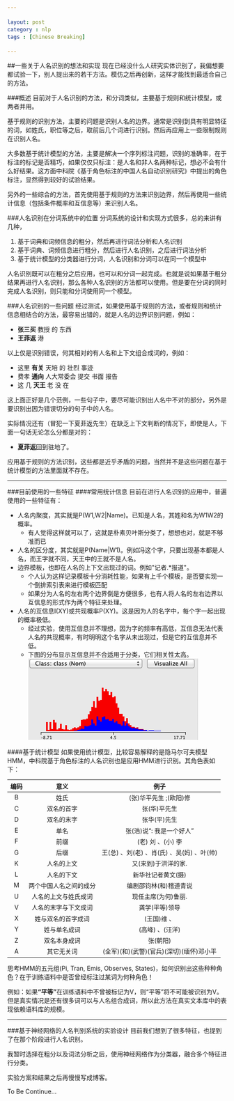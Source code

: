 ```yaml
---

layout: post
category : nlp
tags : [Chinese Breaking]

---
```


##一些关于人名识别的想法和实现
现在已经没什么人研究实体识别了，我偏想要都试验一下，别人提出来的若干方法。模仿之后再创新，这样才能找到最适合自己的方法。

###概述
目前对于人名识别的方法，和分词类似，主要基于规则和统计模型，或两者并用。

基于规则的识别方法，主要的问题是识别人名的边界。通常是识别到具有明显特征的词，如姓氏，职位等之后，取前后几个词进行识别。然后再应用上一些限制规则在识别人名。

大多数基于统计模型的方法，主要是解决一个序列标注问题，识别的准确率，在于标注的标记是否精巧，如果仅仅只标注：是人名和非人名两种标记，想必不会有什么好结果。这方面中科院《基于角色标注的中国人名自动识别研究》中提出的角色标注，显然得到较好的试验结果。

另外的一些综合的方法，首先使用基于规则的方法来识别边界，然后再使用一些统计信息（包括条件概率和互信息等）来识别人名。

###人名识别在分词系统中的位置
分词系统的设计和实现方式很多，总的来讲有几种，
<ol>
<li>基于词典和词频信息的粗分，然后再进行词法分析和人名识别</li>
<li>基于词典、词频信息进行粗分，然后进行人名识别，之后进行词法分析</li>
<li>基于统计模型的分类器进行分词，人名识别和分词可以在同一个模型中</li>
</ol>
人名识别既可以在粗分之后应用，也可以和分词一起完成。也就是说如果基于粗分结果再进行人名识别，那么各种人名识别的方法都可以使用。但是要在分词的同时完成人名识别，则只能和分词使用同一个模型。


###人名识别的一些问题
经过测试，如果使用基于规则的方法，或者规则和统计信息相结合的方法，最容易出错的，就是人名的边界识别问题，例如：
<ul>
<li><b>张三买</b> 教授 的 东西</li>
<li><b>王菲返</b> 港</li>
</ul>
以上仅是识别错误，何其相对的有人名和上下文组合成词的，例如：
<ul>
<li>这里 <b>有关</b> 天培 的 壮烈 事迹</li>
<li>费孝 <b>通向</b> 人大常委会 提交 书面 报告</li>
<li>这 几 <b>天王</b> 老 没 在</li>
</ul>
这上面正好是几个范例，一些句子中，要尽可能识别出人名中不对的部分，另外是要识别出因为错误切分的句子中的人名。

实际情况还有（冒犯一下夏菲返先生）在缺乏上下文判断的情况下，即使是人，下面一句话无论怎么分都是对的：
<ul>
<li><b>夏菲返</b>回到驻地了。</li>
</ul>
应用基于规则的方法识别，这些都是近乎矛盾的问题，当然并不是这些问题在基于统计模型的方法里面就不存在。

---
###目前使用的一些特征
####常用统计信息
目前在进行人名识别的应用中，普遍使用的一些特征有：
<ul>
<li>
人名内聚度，其实就是P(W1,W2|Name)。已知是人名，其姓和名为W1W2的概率。
<ul>
<li>有人觉得这样就可以了，这就是朴素贝叶斯分类了，想想也对，就是不够准而已</li>
</ul>
</li>
<li>人名的区分度，其实就是P(Name|W1)。例如冯这个字，只要出现基本都是人名，而王字就不同，天王中的王就不是人名。</li>
<li>
边界模板，也即在人名的上下文出现过的词。例如"记者.*报道"。
<ul>
<li>个人认为这样记录模板十分消耗性能，如果有上千个模板，是否要实现一个倒排索引表来进行模板匹配</li>
<li>如果分为人名的左右两个边界倒是方便很多，也有人将人名的左右边界以互信息的形式作为两个特征来处理。</li>
</ul>
</li>
<li>
人名的互信息I(XY)或共现概率P(XY)。这是因为人的名字中，每个字一起出现的概率极低。
<ul>
<li>
经过实验，使用互信息并不理想，因为字的频率有高低，互信息无法代表人名的共现概率，有时明明这个名字从未出现过，但是它的互信息并不低。
</li>
<li>
下图的分布显示互信息并不合适用于分类，它们相关性太高。
<img src="/assets/20131004/Distribution_MI.png" title="人名内部互信息分布，蓝色表示属于人名，红色不是人名"/>
</li>
</ul>
</li>
</ul>

####基于统计模型
如果使用统计模型，比较容易解释的是隐马尔可夫模型HMM，中科院基于角色标注的人名识别也是应用HMM进行识别。其角色表如下：

| 编码 | 意义 | 例子 |
| :----------: | :-----------: | :----------: |
| B | 姓氏  | (张)华平先生 ;(欧阳)修 |
| C | 双名的首字            |  张(华)平先生               |
| D | 双名的末字            	| 张华(平)先生                | 
| E | 单名                  |   张(浩)说“: 我是一个好人”      |     
| F | 前缀                  |    (老) 刘 、(小) 李          | 
| G | 后缀                  |   王(总) 、刘(老) 、肖(氏) 、吴(妈) 、叶(帅) | 
| K | 人名的上文             |     又(来到)于洪洋的家.        |      
| L | 人名的下文             |   新华社记者黄文(摄)           |      
| M | 两个中国人名之间的成分 	|       编剧邵钧林(和)稽道青说     |              
| U | 人名的上文与姓氏成词    | 现任主席(为何)鲁丽.            |              
| V | 人名的末字与下文成词    | 	   龚学(平等)领导           |           
| X | 姓与双名的首字成词      |   (王国)维 、              |  
| Y | 姓与单名成词           | (高峰) 、(汪洋)             |            
| Z | 双名本身成词           |  张(朝阳)                 | 
| A | 其它无关词             | (全军)(和)(武警)(官兵)(深切)(缅怀)邓小平|       

思考HMM的五元组(Pi, Tran, Emis, Observes, States)，如何识别出这些种种角色？在于训练语料中是否曾经标注过某词为何种角色！

例如：如果<b>“平等”</b>在训练语料中不曾被标记为V，则“平等”将不可能被识别为V。但是真实情况是还有很多词可以与人名组合成词，所以此方法在真实文本库中的表现依赖语料库的规模。

---
###基于神经网络的人名判别系统的实验设计
目前我们想到了很多特征，也提到了在那个阶段进行人名识别。

我暂时选择在粗分以及词法分析之后，使用神经网络作为分类器，融合多个特征进行分类。

实验方案和结果之后再慢慢写成博客。

To Be Continue…